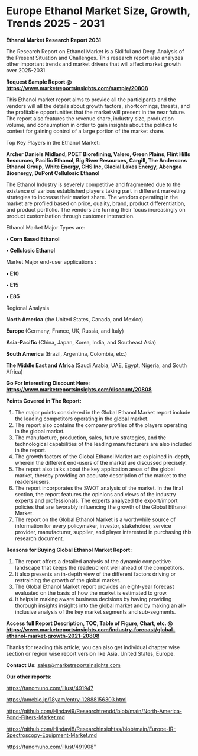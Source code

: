 # Europe Ethanol Market Size, Growth, Trends 2025 - 2031

<strong>Ethanol Market Research Report 2031</strong>

The Research Report on Ethanol Market is a Skillful and Deep Analysis of the Present Situation and Challenges. This research report also analyzes other important trends and market drivers that will affect market growth over 2025-2031.

<strong>Request Sample Report @ <a href=https://www.marketreportsinsights.com/sample/20808>https://www.marketreportsinsights.com/sample/20808</a></strong>

This Ethanol market report aims to provide all the participants and the vendors will all the details about growth factors, shortcomings, threats, and the profitable opportunities that the market will present in the near future. The report also features the revenue share, industry size, production volume, and consumption in order to gain insights about the politics to contest for gaining control of a large portion of the market share.

Top Key Players in the Ethanol Market:

<strong>Archer Daniels Midland, POET Biorefining, Valero, Green Plains, Flint Hills Resources, Pacific Ethanol, Big River Resources, Cargill, The Andersons Ethanol Group, White Energy, CHS Inc, Glacial Lakes Energy, Abengoa Bioenergy, DuPont Cellulosic Ethanol</strong>

The Ethanol Industry is severely competitive and fragmented due to the existence of various established players taking part in different marketing strategies to increase their market share. The vendors operating in the market are profiled based on price, quality, brand, product differentiation, and product portfolio. The vendors are turning their focus increasingly on product customization through customer interaction.

Ethanol Market Major Types are:

<strong>• Corn Based Ethanol

• Cellulosic Ethanol</strong>

Market Major end-user applications :

<strong>• E10

• E15

• E85</strong>

Regional Analysis

</u><strong><b>North America</b></strong> (the United States, Canada, and Mexico)

<strong><b>Europe </b></strong>(Germany, France, UK, Russia, and Italy)

<strong><b>Asia-Pacific</b></strong> (China, Japan, Korea, India, and Southeast Asia)

<strong><b>South America</b></strong> (Brazil, Argentina, Colombia, etc.)

<strong><b>The Middle East and Africa</b></strong> (Saudi Arabia, UAE, Egypt, Nigeria, and South Africa)

<strong>Go For Interesting Discount Here: <a href=https://www.marketreportsinsights.com/discount/20808>https://www.marketreportsinsights.com/discount/20808</a></strong>

<strong>Points Covered in The Report:</strong>
<ol>
  <li>The major points considered in the Global Ethanol Market report include the leading competitors operating in the global market.</li>
  <li>The report also contains the company profiles of the players operating in the global market.</li>
  <li>The manufacture, production, sales, future strategies, and the technological capabilities of the leading manufacturers are also included in the report.</li>
  <li>The growth factors of the Global Ethanol Market are explained in-depth, wherein the different end-users of the market are discussed precisely.</li>
  <li>The report also talks about the key application areas of the global market, thereby providing an accurate description of the market to the readers/users.</li>
  <li>The report incorporates the SWOT analysis of the market. In the final section, the report features the opinions and views of the industry experts and professionals. The experts analyzed the export/import policies that are favorably influencing the growth of the Global Ethanol Market.</li>
  <li>The report on the Global Ethanol Market is a worthwhile source of information for every policymaker, investor, stakeholder, service provider, manufacturer, supplier, and player interested in purchasing this research document.</li>
</ol>
<strong>Reasons for Buying Global Ethanol Market Report:</strong>

<ol>
  <li>The report offers a detailed analysis of the dynamic competitive landscape that keeps the reader/client well ahead of the competitors.</li>
  <li>It also presents an in-depth view of the different factors driving or restraining the growth of the global market.</li>
  <li>The Global Ethanol Market report provides an eight-year forecast evaluated on the basis of how the market is estimated to grow.</li>
  <li>It helps in making aware business decisions by having providing thorough insights insights into the global market and by making an all-inclusive analysis of the key market segments and sub-segments.</li>
</ol>
<strong>Access full Report Description, TOC, Table of Figure, Chart, etc. @ <a href=https://www.marketreportsinsights.com/industry-forecast/global-ethanol-market-growth-2021-20808>https://www.marketreportsinsights.com/industry-forecast/global-ethanol-market-growth-2021-20808</a></strong>


Thanks for reading this article; you can also get individual chapter wise section or region wise report version like Asia, United States, Europe.

<strong>Contact Us:</strong>
sales@marketreportsinsights.com

<strong>Our other reports:</strong>

<a href=https://tanomuno.com/illust/491947>https://tanomuno.com/illust/491947</a>

<a href=https://ameblo.jp/18yam/entry-12888156303.html>https://ameblo.jp/18yam/entry-12888156303.html</a>

<a href=https://github.com/Hindavi9/Researchtrendd/blob/main/North-America-Pond-Filters-Market.md>https://github.com/Hindavi9/Researchtrendd/blob/main/North-America-Pond-Filters-Market.md</a>

<a href=https://github.com/Hindavi8/Researchinsightss/blob/main/Europe-IR-Spectroscopy-Equipment-Market.md>https://github.com/Hindavi8/Researchinsightss/blob/main/Europe-IR-Spectroscopy-Equipment-Market.md</a>

<a href=https://tanomuno.com/illust/491908>https://tanomuno.com/illust/491908</a>"
